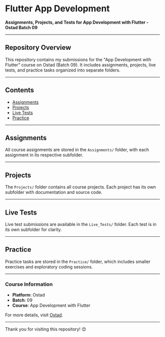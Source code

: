 
# Flutter App Development

**Assignments, Projects, and Tests for App Development with Flutter - Ostad Batch 09**

---

## Repository Overview

This repository contains my submissions for the "App Development with Flutter" course on Ostad (Batch 09). It includes assignments, projects, live tests, and practice tasks organized into separate folders.

---

## Contents

- [Assignments](#assignments)
- [Projects](#projects)
- [Live Tests](#live-tests)
- [Practice](#practice)

---

## Assignments

All course assignments are stored in the `Assignments/` folder, with each assignment in its respective subfolder.

---

## Projects

The `Projects/` folder contains all course projects. Each project has its own subfolder with documentation and source code.

---

## Live Tests

Live test submissions are available in the `Live_Tests/` folder. Each test is in its own subfolder for clarity.

---

## Practice

Practice tasks are stored in the `Practice/` folder, which includes smaller exercises and exploratory coding sessions.

---


### Course Information

- **Platform**: Ostad
- **Batch**: 09
- **Course**: App Development with Flutter

For more details, visit [Ostad](https://ostad.app).

---

Thank you for visiting this repository! 😊
